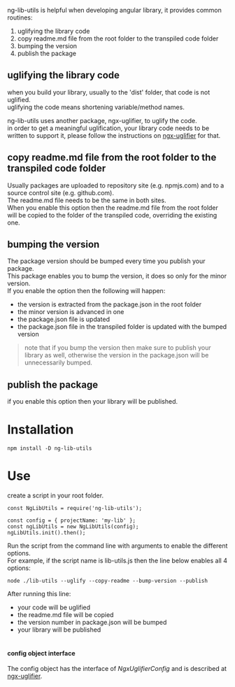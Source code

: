 ng-lib-utils is helpful when developing angular library, it provides common routines:
1. uglifying the library code
2. copy readme.md file from the root folder to the transpiled code folder
3. bumping the version
4. publish the package

## uglifying the library code
when you build your library, usually to the 'dist' folder, that code is not uglified.<br/>
uglifying the code means shortening variable/method names.<br/>

ng-lib-utils uses another package, ngx-uglifier, to uglify the code.<br/>
in order to get a meaningful uglification, your library code needs to be written to support it, please follow the
instructions on [ngx-uglifier](https://www.npmjs.com/package/ngx-uglifier) for that.

## copy readme.md file from the root folder to the transpiled code folder
Usually packages are uploaded to repository site (e.g. npmjs.com) and to a source control
site (e.g. github.com).<br/>
The readme.md file needs to be the same in both sites.<br/>
When you enable this option then the readme.md file from the root folder will be copied to
the folder of the transpiled code, overriding the existing one.

## bumping the version
The package version should be bumped every time you publish your package.<br/>
This package enables you to bump the version, it does so only for the minor version.<br/>
If you enable the option then the following will happen:
* the version is extracted from the package.json in the root folder
* the minor version is advanced in one
* the package.json file is updated
* the package.json file in the transpiled folder is updated with the bumped version

> note that if you bump the version then make sure to publish your library as well, otherwise the
> version in the package.json will be unnecessarily bumped.

## publish the package
if you enable this option then your library will be published.


# Installation

```angular2html
npm install -D ng-lib-utils
```

# Use

create a script in your root folder.<br/>

```angular2html
const NgLibUtils = require('ng-lib-utils');

const config = { projectName: 'my-lib' };
const ngLibUtils = new NgLibUtils(config);
ngLibUtils.init().then();
```

Run the script from the command line with arguments to enable the different options.<br/>
For example, if the script name is lib-utils.js then the line below enables all 4 options:

```angular2html
node ./lib-utils --uglify --copy-readme --bump-version --publish
```

After running this line:
* your code will be uglified
* the readme.md file will be copied
* the version number in package.json will be bumped
* your library will be published
<br/><br/>

#### config object interface
The config object has the interface of *NgxUglifierConfig* and is described at [ngx-uglifier](https://www.npmjs.com/package/ngx-uglifier).




